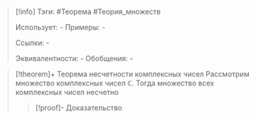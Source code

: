 > [!info]
> Тэги: #Теорема #Теория_множеств 
> 
> Использует: *-*
> Примеры: *-*
> 
> Ссылки: *-*
> 
> Эквивалентности: *-*
> Обобщения: *-*

> [!theorem]+ Теорема несчетности комплексных чисел
> Рассмотрим множество комплексных чисел $\mathbb{C}$. Тогда множество всех комплексных чисел несчетно
> 
> > [!proof]- Доказательство
> > 
> 